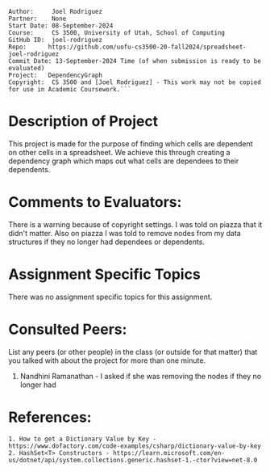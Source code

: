 ﻿```
Author:     Joel Rodriguez
Partner:    None
Start Date: 08-September-2024
Course:     CS 3500, University of Utah, School of Computing
GitHub ID:  joel-rodriguez
Repo:      https://github.com/uofu-cs3500-20-fall2024/spreadsheet-joel-rodriguez
Commit Date: 13-September-2024 Time (of when submission is ready to be evaluated)
Project:   DependencyGraph
Copyright:  CS 3500 and [Joel Rodriguez] - This work may not be copied for use in Academic Coursework.```
```
# Description of Project
This project is made for the purpose of finding which cells are dependent on other cells in a spreadsheet. We achieve this through 
creating a dependency graph which maps out what cells are dependees to their dependents.

# Comments to Evaluators:
There is a warning because of copyright settings. I was told on piazza that it didn't matter. Also on piazza I was told 
to remove nodes from my data structures if they no longer had dependees or dependents.

# Assignment Specific Topics
There was no assignment specific topics for this assignment.

# Consulted Peers:

List any peers (or other people) in the class (or outside for that matter) that you talked with about the project for more than one minute.

1. Nandhini Ramanathan - I asked if she was removing the nodes if they no longer had 

# References:

    1. How to get a Dictionary Value by Key - https://www.dofactory.com/code-examples/csharp/dictionary-value-by-key
    2. HashSet<T> Constructors - https://learn.microsoft.com/en-us/dotnet/api/system.collections.generic.hashset-1.-ctor?view=net-8.0
